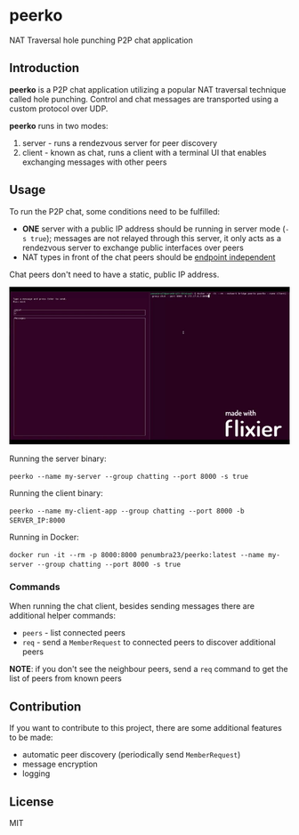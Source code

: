 # peerko

NAT Traversal hole punching P2P chat application

## Introduction

**peerko** is a P2P chat application utilizing a popular NAT traversal technique called hole punching. Control and chat messages are transported using a custom protocol over UDP.

**peerko** runs in two modes:
1. server - runs a rendezvous server for peer discovery
2. client - known as chat, runs a client with a terminal UI that enables exchanging messages with other peers

## Usage

To run the P2P chat, some conditions need to be fulfilled:
- **ONE** server with a public IP address should be running in server mode (`-s true`); messages are not relayed through this server, it only acts as a rendezvous server to exchange public interfaces over peers
- NAT types in front of the chat peers should be [endpoint independent](https://www.ietf.org/rfc/rfc5128.txt)

Chat peers don't need to have a static, public IP address.

![](./assets/client-chat.gif)

Running the server binary:

`peerko --name my-server --group chatting --port 8000 -s true`

Running the client binary:

`peerko --name my-client-app --group chatting --port 8000 -b SERVER_IP:8000`

Running in Docker:

`docker run -it --rm -p 8000:8000 penumbra23/peerko:latest --name my-server --group chatting --port 8000 -s true `

### Commands

When running the chat client, besides sending messages there are additional helper commands:
- `peers` - list connected peers
- `req` - send a `MemberRequest` to connected peers to discover additional peers

**NOTE**: if you don't see the neighbour peers, send a `req` command to get the list of peers from known peers

## Contribution

If you want to contribute to this project, there are some additional features to be made:

- automatic peer discovery (periodically send `MemberRequest`)
- message encryption
- logging

## License
MIT